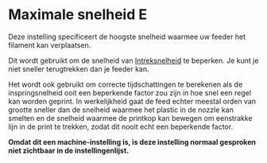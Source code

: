 Maximale snelheid E
====
Deze instelling specificeert de hoogste snelheid waarmee uw feeder het filament kan verplaatsen.

Dit wordt gebruikt om de snelheid van [Intreksnelheid](../travel/retraction_speed.md) te beperken. Je kunt je niet sneller terugtrekken dan je feeder kan.

Het wordt ook gebruikt om correcte tijdschattingen te berekenen als de inspringsnelheid ooit een beperkende factor zou zijn in hoe snel een regel kan worden geprint. In werkelijkheid gaat de feed echter meestal orden van grootte sneller dan de snelheid waarmee het plastic in de nozzle kan smelten en de snelheid waarmee de printkop kan bewegen om een ​​strakke lijn in de print te trekken, zodat dit nooit echt een beperkende factor.

**Omdat dit een machine-instelling is, is deze instelling normaal gesproken niet zichtbaar in de instellingenlijst.**